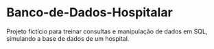 # Banco-de-Dados-Hospitalar
 Projeto fictício para treinar consultas e manipulação de dados em SQL, simulando a base de dados de um hospital.
